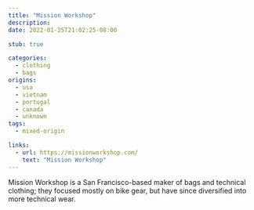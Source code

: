 ```yaml
---
title: "Mission Workshop"
description:
date: 2022-01-25T21:02:25-08:00

stub: true

categories:
  - clothing
  - bags
origins:
  - usa
  - vietnam
  - portugal
  - canada
  - unknown
tags:
  - mixed-origin

links:
  - url: https://missionworkshop.com/
    text: "Mission Workshop"
---
```


Mission Workshop is a San Francisco-based maker of bags and technical clothing;
they focused mostly on bike gear, but have since diversified into more technical
wear.
